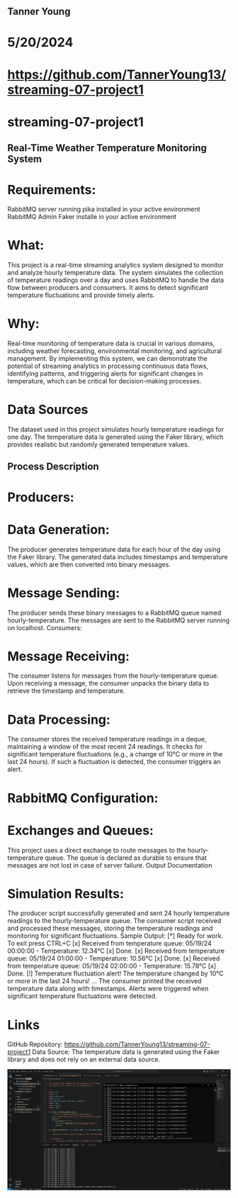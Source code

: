 ## Tanner Young
# 5/20/2024
# https://github.com/TannerYoung13/streaming-07-project1
# streaming-07-project1

## Real-Time Weather Temperature Monitoring System

# Requirements:
RabbitMQ server running
pika installed in your active environment
RabbitMQ Admin
Faker installe in your active environment

# What:
This project is a real-time streaming analytics system designed to monitor and analyze hourly temperature data. The system simulates the collection of temperature readings over a day and uses RabbitMQ to handle the data flow between producers and consumers. It aims to detect significant temperature fluctuations and provide timely alerts.

# Why:
Real-time monitoring of temperature data is crucial in various domains, including weather forecasting, environmental monitoring, and agricultural management. By implementing this system, we can demonstrate the potential of streaming analytics in processing continuous data flows, identifying patterns, and triggering alerts for significant changes in temperature, which can be critical for decision-making processes.

# Data Sources
The dataset used in this project simulates hourly temperature readings for one day. The temperature data is generated using the Faker library, which provides realistic but randomly generated temperature values.

## Process Description
# Producers:
# Data Generation:
The producer generates temperature data for each hour of the day using the Faker library.
The generated data includes timestamps and temperature values, which are then converted into binary messages.

# Message Sending:
The producer sends these binary messages to a RabbitMQ queue named hourly-temperature.
The messages are sent to the RabbitMQ server running on localhost.
Consumers:

# Message Receiving:
The consumer listens for messages from the hourly-temperature queue.
Upon receiving a message, the consumer unpacks the binary data to retrieve the timestamp and temperature.

# Data Processing:
The consumer stores the received temperature readings in a deque, maintaining a window of the most recent 24 readings.
It checks for significant temperature fluctuations (e.g., a change of 10°C or more in the last 24 hours).
If such a fluctuation is detected, the consumer triggers an alert.

# RabbitMQ Configuration:
# Exchanges and Queues:
This project uses a direct exchange to route messages to the hourly-temperature queue.
The queue is declared as durable to ensure that messages are not lost in case of server failure.
Output Documentation

# Simulation Results:
The producer script successfully generated and sent 24 hourly temperature readings to the hourly-temperature queue.
The consumer script received and processed these messages, storing the temperature readings and monitoring for significant fluctuations.
Sample Output:
 [*] Ready for work. To exit press CTRL+C
 [x] Received from temperature queue: 05/19/24 00:00:00 - Temperature: 12.34°C
 [x] Done.
 [x] Received from temperature queue: 05/19/24 01:00:00 - Temperature: 10.56°C
 [x] Done.
 [x] Received from temperature queue: 05/19/24 02:00:00 - Temperature: 15.78°C
 [x] Done.
 [!] Temperature fluctuation alert! The temperature changed by 10°C or more in the last 24 hours!
...
The consumer printed the received temperature data along with timestamps.
Alerts were triggered when significant temperature fluctuations were detected.

# Links
GitHub Repository: https://github.com/TannerYoung13/streaming-07-project1
Data Source: The temperature data is generated using the Faker library and does not rely on an external data source.

![alt text](image.png)
